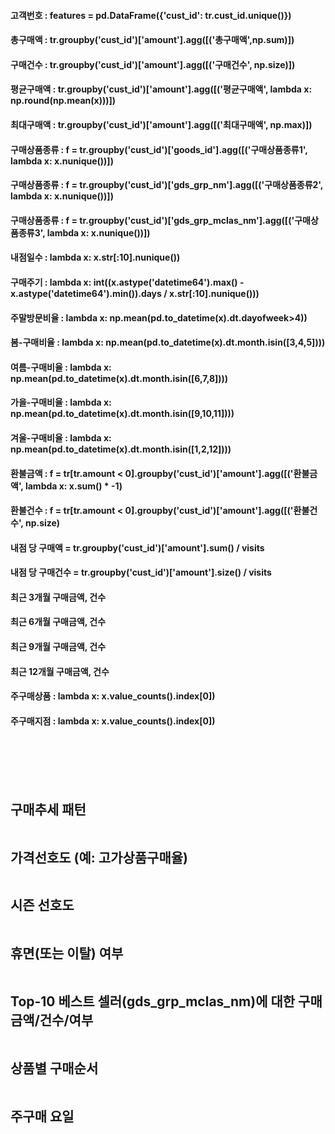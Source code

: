 #### 고객번호 : features = pd.DataFrame({'cust_id': tr.cust_id.unique()})
#### 총구매액 : tr.groupby('cust_id')['amount'].agg([('총구매액',np.sum)])
#### 구매건수 : tr.groupby('cust_id')['amount'].agg([('구매건수', np.size)])
#### 평균구매액 : tr.groupby('cust_id')['amount'].agg([('평균구매액', lambda x: np.round(np.mean(x)))])
#### 최대구매액 : tr.groupby('cust_id')['amount'].agg([('최대구매액', np.max)])
#### 구매상품종류 : f = tr.groupby('cust_id')['goods_id'].agg([('구매상품종류1', lambda x: x.nunique())])
#### 구매상품종류 : f = tr.groupby('cust_id')['gds_grp_nm'].agg([('구매상품종류2', lambda x: x.nunique())])
#### 구매상품종류 : f = tr.groupby('cust_id')['gds_grp_mclas_nm'].agg([('구매상품종류3', lambda x: x.nunique())])
#### 내점일수 : lambda x: x.str[:10].nunique())
#### 구매주기 : lambda x: int((x.astype('datetime64').max() - x.astype('datetime64').min()).days / x.str[:10].nunique()))
#### 주말방문비율 : lambda x: np.mean(pd.to_datetime(x).dt.dayofweek>4))
#### 봄-구매비율 : lambda x: np.mean(pd.to_datetime(x).dt.month.isin([3,4,5])))
#### 여름-구매비율 : lambda x: np.mean(pd.to_datetime(x).dt.month.isin([6,7,8])))
#### 가을-구매비율 : lambda x: np.mean(pd.to_datetime(x).dt.month.isin([9,10,11])))
#### 겨울-구매비율 : lambda x: np.mean(pd.to_datetime(x).dt.month.isin([1,2,12])))
#### 환불금액 : f = tr[tr.amount < 0].groupby('cust_id')['amount'].agg([('환불금액', lambda x: x.sum() * -1)
#### 환불건수 : f = tr[tr.amount < 0].groupby('cust_id')['amount'].agg([('환불건수', np.size)
#### 내점 당 구매액 = tr.groupby('cust_id')['amount'].sum() / visits
#### 내점 당 구매건수 = tr.groupby('cust_id')['amount'].size() / visits
#### 최근 3개월 구매금액, 건수
#### 최근 6개월 구매금액, 건수
#### 최근 9개월 구매금액, 건수
#### 최근 12개월 구매금액, 건수
#### 주구매상품 : lambda x: x.value_counts().index[0])
#### 주구매지점 : lambda x: x.value_counts().index[0])

<br><br><br><br>
## 구매추세 패턴
```
```
## 가격선호도 (예: 고가상품구매율)
```
```
## 시즌 선호도
```
```
## 휴면(또는 이탈) 여부
```
```
## Top-10 베스트 셀러(gds_grp_mclas_nm)에 대한 구매 금액/건수/여부
```
```
## 상품별 구매순서
```
```
## 주구매 요일
```
```


